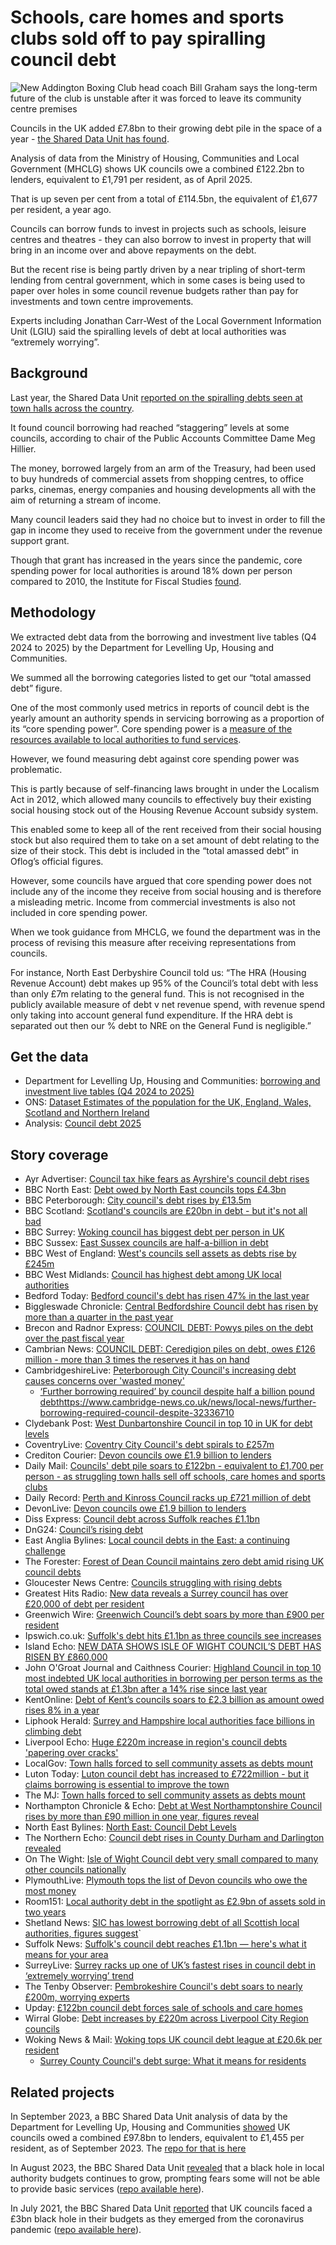 # Schools, care homes and sports clubs sold off to pay spiralling council debt

![New Addington Boxing Club head coach Bill Graham says the long-term future of the club is unstable after it was forced to leave its community centre premises](https://ichef.bbci.co.uk/ace/standard/976/cpsprodpb/222f/live/2a496d00-7df5-11f0-b7e1-9f17ccfbbce5.jpg)

Councils in the UK added £7.8bn to their growing debt pile in the space of a year - [the Shared Data Unit has found](https://www.bbc.co.uk/news/articles/cq87497v8ypo).

Analysis of data from the Ministry of Housing, Communities and Local Government (MHCLG) shows UK councils owe a combined £122.2bn to lenders, equivalent to £1,791 per resident, as of April 2025.

That is up seven per cent from a total of £114.5bn, the equivalent of £1,677 per resident, a year ago.

Councils can borrow funds to invest in projects such as schools, leisure centres and theatres - they can also borrow to invest in property that will bring in an income over and above repayments on the debt. 

But the recent rise is being partly driven by a near tripling of short-term lending from central government, which in some cases is being used to paper over holes in some council revenue budgets rather than pay for investments and town centre improvements.

Experts including Jonathan Carr-West of the Local Government Information Unit (LGIU) said the spiralling levels of debt at local authorities was “extremely worrying”.

## Background

Last year, the Shared Data Unit [reported on the spiralling debts seen at town halls across the country](https://www.bbc.co.uk/news/uk-67707156).

It found council borrowing had reached “staggering” levels at some councils, according to chair of the Public Accounts Committee Dame Meg Hillier.

The money, borrowed largely from an arm of the Treasury, had been used to buy hundreds of commercial assets from shopping centres, to office parks, cinemas, energy companies and housing developments all with the aim of returning a stream of income.

Many council leaders said they had no choice but to invest in order to fill the gap in income they used to receive from the government under the revenue support grant. 

Though that grant has increased in the years since the pandemic, core spending power for local authorities is around 18% down per person compared to 2010, the Institute for Fiscal Studies [found](https://ifs.org.uk/publications/how-have-english-councils-funding-and-spending-changed-2010-2024).


## Methodology

We extracted debt data from the borrowing and investment live tables (Q4 2024 to 2025) by the Department for Levelling Up, Housing and Communities.

We summed all the borrowing categories listed to get our “total amassed debt” figure.

One of the most commonly used metrics in reports of council debt is the yearly amount an authority spends in servicing borrowing as a proportion of its “core spending power”. Core spending power is a [measure of the resources available to local authorities to fund services](https://www.gov.uk/government/publications/core-spending-power-final-local-government-finance-settlement-2023-to-2024/explanatory-note-on-core-spending-power). 

However, we found measuring debt against core spending power was problematic. 

This is partly because of self-financing laws brought in under the Localism Act in 2012, which allowed many councils to effectively buy their existing social housing stock out of the Housing Revenue Account subsidy system. 

This enabled some to keep all of the rent received from their social housing stock but also required them to take on a set amount of debt relating to the size of their stock. This debt is included in the “total amassed debt” in Oflog’s official figures.

However, some councils have argued that core spending power does not include any of the income they receive from social housing and is therefore a misleading metric. Income from commercial investments is also not included in core spending power. 

When we took guidance from MHCLG, we found the department was in the process of revising this measure after receiving representations from councils. 

For instance, North East Derbyshire Council told us: “The HRA (Housing Revenue Account) debt makes up 95% of the Council’s total debt with less than only £7m relating to the general fund. This is not recognised in the publicly available measure of debt v net revenue spend, with revenue spend only taking into account general fund expenditure. If the HRA debt is separated out then our % debt to NRE on the General Fund is negligible.” 


## Get the data

* Department for Levelling Up, Housing and Communities: [borrowing and investment live tables (Q4 2024 to 2025)](https://www.gov.uk/government/statistical-data-sets/live-tables-on-local-government-finance#borrowing-and-investment)
* ONS: [Dataset Estimates of the population for the UK, England, Wales, Scotland and Northern Ireland](https://www.ons.gov.uk/peoplepopulationandcommunity/populationandmigration/populationestimates/datasets/populationestimatesforukenglandandwalesscotlandandnorthernireland)
* Analysis: [Council debt 2025](https://github.com/BBC-Data-Unit/council-asset-sales/blob/main/data/Council%20debt%202025%20-%20for%20sharing.xlsx)

## Story coverage

* Ayr Advertiser: [Council tax hike fears as Ayrshire's council debt rises](https://www.ayradvertiser.com/news/25418063.council-tax-hike-fears-ayrshires-council-debt-rises/)
* BBC North East: [Debt owed by North East councils tops £4.3bn](https://www.bbc.co.uk/news/articles/cvgn7pp5v3vo)
* BBC Peterborough: [City council's debt rises by £13.5m](https://www.bbc.co.uk/news/articles/cy40kr03rx8o)
* BBC Scotland: [Scotland's councils are £20bn in debt - but it's not all bad](https://www.bbc.co.uk/news/articles/c62742ee2kzo)
* BBC Surrey: [Woking council has biggest debt per person in UK](https://www.bbc.co.uk/news/articles/cly3emdgjd9o)
* BBC Sussex: [East Sussex councils are half-a-billion in debt](https://www.bbc.co.uk/news/articles/cy5pdp3yyqxo)
* BBC West of England: [West's councils sell assets as debts rise by £245m](https://www.bbc.co.uk/news/articles/cglnp2x7p50o)
* BBC West Midlands: [Council has highest debt among UK local authorities](https://www.bbc.co.uk/news/articles/cnv7p3dzz7yo)
* Bedford Today: [Bedford council's debt has risen 47% in the last year](https://www.bedfordtoday.co.uk/news/politics/council/bedford-councils-debt-has-risen-47-in-the-last-year-5290364)
* Biggleswade Chronicle: [Central Bedfordshire Council debt has risen by more than a quarter in the past year](https://www.biggleswadetoday.co.uk/news/politics/council/central-bedfordshire-council-debt-has-risen-by-more-than-a-quarter-in-the-past-year-5288015)
* Brecon and Radnor Express: [COUNCIL DEBT: Powys piles on the debt over the past fiscal year](https://www.brecon-radnor.co.uk/news/council-debt-powys-piles-on-the-debt-over-the-past-fiscal-year-825039)
* Cambrian News: [COUNCIL DEBT: Ceredigion piles on debt, owes £126 million - more than 3 times the reserves it has on hand](https://www.cambrian-news.co.uk/news/council-debt-ceredigion-piles-on-debt-owes-ps126-million-more-than-3-times-the-reserves-it-has-on-hand-825019)
* CambridgeshireLive: [Peterborough City Council's increasing debt causes concerns over 'wasted money'](https://www.cambridge-news.co.uk/news/news-opinion/peterborough-city-councils-increasing-debt-32357112)
  * [‘Further borrowing required’ by council despite half a billion pound debt]()https://www.cambridge-news.co.uk/news/local-news/further-borrowing-required-council-despite-32336710
* Clydebank Post: [West Dunbartonshire Council in top 10 in UK for debt levels](https://www.clydebankpost.co.uk/news/25415429.west-dunbartonshire-council-top-10-uk-debt-levels/)
* CoventryLive: [Coventry City Council's debt spirals to £257m](https://www.coventrytelegraph.net/news/coventry-news/coventry-city-councils-debt-spirals-32357746)
* Crediton Courier: [Devon councils owe £1.9 billion to lenders](https://www.creditoncourier.co.uk/news/devon-councils-owe-ps19-billion-to-lenders-825453)
* Daily Mail: [Councils' debt pile soars to £122bn - equivalent to £1,700 per person - as struggling town halls sell off schools, care homes and sports clubs](https://www.dailymail.co.uk/news/article-15036105/Councils-debt-pile-soars-122bn-equivalent-1-700-person-struggling-town-halls-sell-schools-care-homes-sports-clubs.html)
* Daily Record: [Perth and Kinross Council racks up £721 million of debt](https://www.dailyrecord.co.uk/news/local-news/perth-kinross-council-racks-up-35790441)
* DevonLive: [Devon councils owe £1.9 billion to lenders](https://www.devonlive.com/news/devon-news/devon-councils-owe-19-billion-10448210)
* Diss Express: [Council debt across Suffolk reaches £1.1bn](https://www.dissexpress.co.uk/news/council-debt-across-suffolk-reaches-1-1bn-9431130/)
* DnG24: [Council’s rising debt](https://dng24.co.uk/councils-rising-debt/)
* East Anglia Bylines: [Local council debts in the East: a continuing challenge](https://eastangliabylines.co.uk/politics/local-government/local-council-debts-in-the-east-a-continuing-challenge/)
* The Forester: [Forest of Dean Council maintains zero debt amid rising UK council debts](https://www.theforester.co.uk/news/forest-of-dean-council-maintains-zero-debt-amid-rising-uk-council-debts-824917)
* Gloucester News Centre: [Councils struggling with rising debts](https://gloucesternewscentre.co.uk/councils-struggling-with-rising-debts/)
* Greatest Hits Radio: [New data reveals a Surrey council has over £20,000 of debt per resident](https://hellorayo.co.uk/greatest-hits/surrey-east-hampshire/news/new-data-surrey-council-debt)
* Greenwich Wire: [Greenwich Council’s debt soars by more than £900 per resident](https://greenwichwire.co.uk/2025/08/26/greenwich-council-debt-soars-900-per-resident-2025/)
* Ipswich.co.uk: [Suffolk's debt hits £1.1bn as three councils see increases](https://www.ipswich.co.uk/articles/suffolks-debt-hits-1bn-as-three-councils-see-increases)
* Island Echo: [NEW DATA SHOWS ISLE OF WIGHT COUNCIL’S DEBT HAS RISEN BY £860,000](https://www.islandecho.co.uk/new-data-shows-isle-of-wight-councils-debt-has-risen-by-860000/)
* John O'Groat Journal and Caithness Courier: [Highland Council in top 10 most indebted UK local authorities in borrowing per person terms as the total owed stands at £1.3bn after a 14% rise since last year](https://www.johnogroat-journal.co.uk/news/highland-council-in-top-10-most-indebted-uk-local-authoritie-390507/)
* KentOnline: [Debt of Kent’s councils soars to £2.3 billion as amount owed rises 8% in a year](https://www.kentonline.co.uk/kent/news/debt-of-councils-in-kent-soars-to-2-3-billion-but-two-don-328953/)
* Liphook Herald: [Surrey and Hampshire local authorities face billions in climbing debt](https://www.liphookherald.com/news/surrey-and-hampshire-local-authorities-face-billions-in-climbing-debt-825717)
* Liverpool Echo: [Huge £220m increase in region's council debts 'papering over cracks'](https://www.liverpoolecho.co.uk/news/liverpool-news/huge-220m-increase-regions-council-32352012)
* LocalGov: [Town halls forced to sell community assets as debts mount](https://www.localgov.co.uk/Town-halls-forced-to-sell-community-assets-as-debts-mount/62920)
* Luton Today: [Luton council debt has increased to £722million - but it claims borrowing is essential to improve the town](https://www.lutontoday.co.uk/news/politics/council/luton-council-debt-has-increased-to-ps722million-but-it-claims-borrowing-is-essential-to-improve-the-town-5290260)
* The MJ: [Town halls forced to sell community assets as debts mount](https://www.themj.co.uk/town-halls-forced-sell-community-abets-debts-mount)
* Northampton Chronicle & Echo: [Debt at West Northamptonshire Council rises by more than £90 million in one year, figures reveal](https://www.northamptonchron.co.uk/news/politics/debt-at-west-northamptonshire-council-rises-by-more-than-ps90-million-in-one-year-figures-reveal-5289619)
* North East Bylines: [North East: Council Debt Levels](https://northeastbylines.co.uk/business/economy/north-east-council-debt-levels/)
* The Northern Echo: [Council debt rises in County Durham and Darlington revealed](https://www.thenorthernecho.co.uk/news/25415302.council-debt-rises-county-durham-darlington-revealed/)
* On The Wight: [Isle of Wight Council debt very small compared to many other councils nationally](https://onthewight.com/isle-of-wight-council-debt-very-small-compared-to-many-other-councils-nationally/)
* PlymouthLive: [Plymouth tops the list of Devon councils who owe the most money](https://www.plymouthherald.co.uk/news/plymouth-news/plymouth-tops-list-devon-councils-10448250)
* Room151: [Local authority debt in the spotlight as £2.9bn of assets sold in two years](https://www.room151.co.uk/treasury/local-authority-debt-in-the-spotlight-as-2-9bn-of-assets-sold-in-two-years/)
* Shetland News: [SIC has lowest borrowing debt of all Scottish local authorities, figures suggest](https://www.shetnews.co.uk/2025/08/27/sic-lowest-borrowing-debt-scotland/)`
* Suffolk News: [Suffolk's council debt reaches £1.1bn — here's what it means for your area](https://www.suffolknews.co.uk/bury-st-edmunds/news/suffolks-council-debt-reaches-1-1bn-heres-what-it-means-9430793/)
* SurreyLive: [Surrey racks up one of UK’s fastest rises in council debt in ‘extremely worrying’ trend](https://www.getsurrey.co.uk/news/surrey-news/surrey-racks-up-one-uks-32352861)
* The Tenby Observer: [Pembrokeshire Council's debt soars to nearly £200m, worrying experts](https://www.tenby-today.co.uk/news/pembrokeshire-councils-debt-soars-to-nearly-ps200m-worrying-experts-824568)
* Upday: [£122bn council debt forces sale of schools and care homes](https://www.upday.com/uk/uknews/pound122bn-council-debt-forces-sale-of-schools-and-care-homes/ps1psb0)
* Wirral Globe: [Debt increases by £220m across Liverpool City Region councils](https://www.wirralglobe.co.uk/news/25419304.debt-increases-220m-across-liverpool-city-region-councils/)
* Woking News & Mail: [Woking tops UK council debt league at £20.6k per resident](https://www.wokingnewsandmail.co.uk/news/woking-tops-uk-council-debt-league-at-ps206k-per-resident-825711)
  * [Surrey County Council's debt surge: What it means for residents](https://www.wokingnewsandmail.co.uk/news/surrey-county-councils-debt-surge-what-it-means-for-residents-826312)

## Related projects

In September 2023, a BBC Shared Data Unit analysis of data by the Department for Levelling Up, Housing and Communities [showed](https://www.bbc.co.uk/news/uk-67707156) UK councils owed a combined £97.8bn to lenders, equivalent to £1,455 per resident, as of September 2023. The [repo for that is here](https://github.com/BBC-Data-Unit/council-debt-23)

In August 2023, the BBC Shared Data Unit [revealed](https://www.bbc.co.uk/news/uk-66428191) that a black hole in local authority budgets continues to grow, prompting fears some will not be able to provide basic services ([repo available here](https://github.com/BBC-Data-Unit/council-finances-23)).

In July 2021, the BBC Shared Data Unit [reported](https://www.bbc.co.uk/news/uk-57720900) that UK councils faced a £3bn black hole in their budgets as they emerged from the coronavirus pandemic ([repo available here](https://github.com/BBC-Data-Unit/Council_cuts_during_the_pandemic)).


